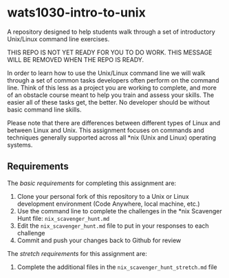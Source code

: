 # wats1030-intro-to-unix
A repository designed to help students walk through a set of introductory Unix/Linux command line exercises.

THIS REPO IS NOT YET READY FOR YOU TO DO WORK. THIS MESSAGE WILL BE REMOVED WHEN THE REPO IS READY.

In order to learn how to use the Unix/Linux command line we will walk through a set of common tasks developers often perform on the command line. Think of this less as a project you are working to complete, and more of an obstacle course meant to help you train and assess your skills. The easier all of these tasks get, the better. No developer should be without basic command line skills.

Please note that there are differences between different types of Linux and between Linux and Unix. This assignment focuses on commands and techniques generally supported across all *nix (Unix and Linux) operating systems.

## Requirements
The *basic requirements* for completing this assignment are:

1. Clone your personal fork of this repository to a Unix or Linux development environment (Code Anywhere, local machine, etc.)
2. Use the command line to complete the challenges in the *nix Scavenger Hunt file: `nix_scavenger_hunt.md`
3. Edit the `nix_scavenger_hunt.md` file to put in your responses to each challenge
4. Commit and push your changes back to Github for review

The *stretch requirements* for this assignment are:
1. Complete the additional files in the `nix_scavenger_hunt_stretch.md` file
